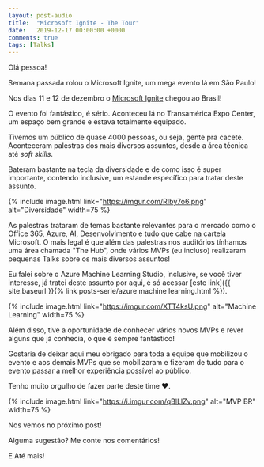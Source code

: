 ```yaml
---
layout: post-audio
title:  "Microsoft Ignite - The Tour"
date:   2019-12-17 00:00:00 +0000
comments: true
tags: [Talks]
---
```


Olá pessoa!

Semana passada rolou o Microsoft Ignite, um mega evento lá em São Paulo!

<!--more-->

Nos dias 11 e 12 de dezembro o [Microsoft Ignite](https://www.microsoft.com/pt-br/ignite-the-tour/sao-paulo) chegou ao Brasil!

O evento foi fantástico, é sério. Aconteceu lá no Transamérica Expo Center, um espaço bem grande e estava totalmente equipado.

Tivemos um público de quase 4000 pessoas, ou seja, gente pra cacete. Aconteceram palestras dos mais diversos assuntos, desde a área técnica até *soft skills*. 

Bateram bastante na tecla da diversidade e de como isso é super importante, contendo inclusive, um estande específico para tratar deste assunto.

{% include image.html link="https://imgur.com/RIby7o6.png" alt="Diversidade" width=75 %}

As palestras trataram de temas bastante relevantes para o mercado como o Office 365, Azure, AI, Desenvolvimento e tudo que cabe na cartela Microsoft. O mais legal é que além das palestras nos auditórios tínhamos uma área chamada "The Hub", onde vários MVPs (eu incluso) realizaram pequenas Talks sobre os mais diversos assuntos!

Eu falei sobre o Azure Machine Learning Studio, inclusive, se você tiver interesse, já tratei deste assunto por aqui, é só acessar [este link]({{ site.baseurl }}{% link posts-serie/azure machine learning.html %}).

{% include image.html link="https://imgur.com/XTT4ksU.png" alt="Machine Learning" width=75 %}

Além disso, tive a oportunidade de conhecer vários novos MVPs e rever alguns que já conhecia, o que é sempre fantástico!

Gostaria de deixar aqui meu obrigado para toda a equipe que mobilizou o evento e aos demais MVPs que se mobilizaram e fizeram de tudo para o evento passar a melhor experiência possível ao público.

Tenho muito orgulho de fazer parte deste time ❤.

{% include image.html link="https://i.imgur.com/qBlLlZv.png" alt="MVP BR" width=75 %}

Nos vemos no próximo post!

Alguma sugestão? Me conte nos comentários!

E Até mais!